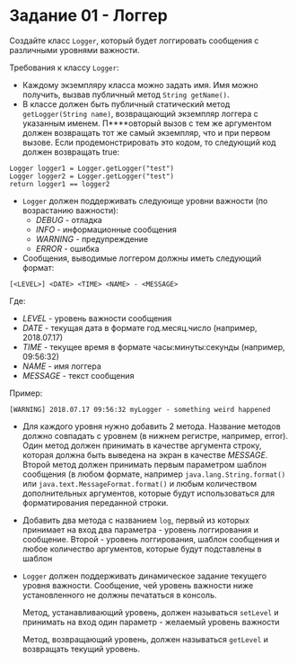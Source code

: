 # Задание 01 - Логгер

Создайте класс `Logger`, который будет логгировать сообщения с различными уровнями важности.

Требования к классу `Logger`:
* Каждому экземпляру класса можно задать имя.
Имя можно получить, вызвав публичный метод `String getName()`.
* В классе должен быть публичный статический метод `getLogger(String name)`, возвращающий экземпляр логгера с указанным именем. П****овторый вызов с тем же аргументом должен возвращать тот же самый экземпляр, что и при первом вызове. Если продемонстрировать это кодом, то следующий код должен возвращать true:
```
Logger logger1 = Logger.getLogger("test")
Logger logger2 = Logger.getLogger("test")
return logger1 == logger2
```
* `Logger` должен поддерживать следуюище уровни важности (по возрастанию важности):
  * *DEBUG* - отладка
  * *INFO* - информационные сообщения
  * *WARNING* - предупреждение
  * *ERROR* - ошибка
* Сообщения, выводимые логгером должны иметь следующий формат:
```
[<LEVEL>] <DATE> <TIME> <NAME> - <MESSAGE>
```
Где:
  - *LEVEL* - уровень важности сообщения
  - *DATE* - текущая дата в формате год.месяц.число (например, 2018.07.17)
  - *TIME* - текущее время в формате часы:минуты:секунды (например, 09:56:32)
  - *NAME* - имя логгера
  - *MESSAGE* - текст сообщения

  Пример:
```
[WARNING] 2018.07.17 09:56:32 myLogger - something weird happened
```
* Для каждого уровня нужно добавить 2 метода. Название методов должно совпадать с уровнем (в нижнем регистре, например, error). Один метод должен принимать в качестве аргумента строку, которая должна быть выведена на экран в качестве *MESSAGE*. Второй метод должен принимать первым параметром шаблон сообщения (в любом формате, например `java.lang.String.format()` или `java.text.MessageFormat.format()` и любым количеством дополнительных аргументов, которые будут использоваться для форматирования переданной строки.

* Добавить два метода с названием `log`, первый из которых принимает на вход два параметра - уровень логгирования и сообщение. Второй - уровень логгирования, шаблон сообщения и любое количество аргументов, которые будут подставлены в шаблон

* `Logger` должен поддерживать динамическое задание текущего уровня важности. Сообщение, чей уровень важности ниже установленного не должны печататься в консоль.

  Метод, устанавливающий уровень, должен называться `setLevel` и принимать на вход один параметр - желаемый уровень важности

  Метод, возвращающий уровень, должен называться `getLevel` и возвращать текущий уровень.
